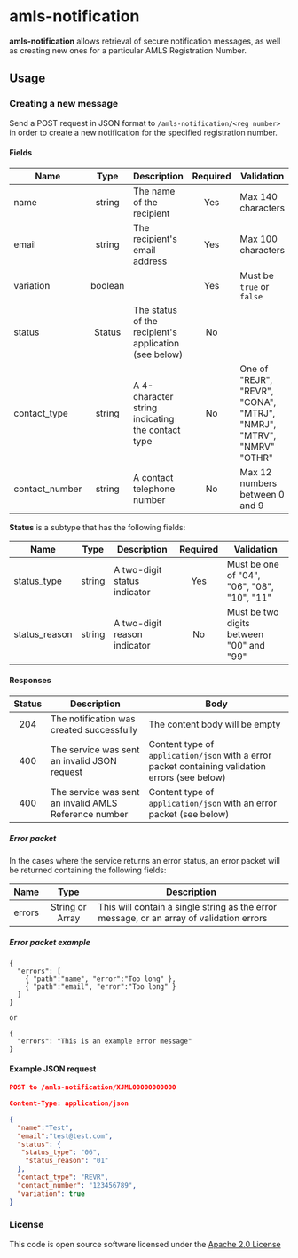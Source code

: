 # amls-notification

**amls-notification** allows retrieval of secure notification messages, as well as creating new ones for a particular AMLS Registration Number.

## Usage

### Creating a new message

Send a POST request in JSON format to `/amls-notification/<reg number>` in order to create a new notification for the specified registration number.

#### Fields
| Name | Type | Description | Required | Validation |
| ----- | :------: | ----- | :-------: | ------ |
| name | string | The name of the recipient | Yes | Max 140 characters
| email | string | The recipient's email address | Yes | Max 100 characters
| variation | boolean | | Yes | Must be `true` or `false`
| status | Status | The status of the recipient's application (see below) | No | 
| contact_type | string | A 4-character string indicating the contact type | No | One of "REJR", "REVR", "CONA", "MTRJ", "NMRJ", "MTRV", "NMRV" "OTHR" |
| contact_number | string | A contact telephone number | No | Max 12 numbers between 0 and 9

**Status** is a subtype that has the following fields:

| Name | Type | Description | Required | Validation |
| ----- | :------: | ----- | :-------: | ------- |
| status_type | string | A two-digit status indicator | Yes | Must be one of "04", "06", "08", "10", "11"
| status_reason | string | A two-digit reason indicator | No | Must be two digits between "00" and "99"

#### Responses

| Status | Description | Body |
| :----: | ---- | ---- |
| 204 | The notification was created successfully | The content body will be empty |
| 400 | The service was sent an invalid JSON request | Content type of `application/json` with a error packet containing validation errors (see below)|
| 400 | The service was sent an invalid AMLS Reference number | Content type of `application/json` with an error packet (see below) |

##### Error packet

In the cases where the service returns an error status, an error packet will be returned containing the following fields:

| Name | Type | Description |
| ---- | :----: | ------------|
| errors | String or Array | This will contain a single string as the error message, or an array of validation errors | 

##### Error packet example
```
{
  "errors": [
    { "path":"name", "error":"Too long" },
    { "path":"email", "error":"Too long" }
  ]
}

or

{
  "errors": "This is an example error message"
}
```

#### Example JSON request

```json
POST to /amls-notification/XJML00000000000

Content-Type: application/json

{
  "name":"Test",
  "email":"test@test.com",
  "status": {
   "status_type": "06",
    "status_reason": "01"
  },
  "contact_type": "REVR",
  "contact_number": "123456789",
  "variation": true
}
```

### License

This code is open source software licensed under the [Apache 2.0 License]("http://www.apache.org/licenses/LICENSE-2.0.html")
